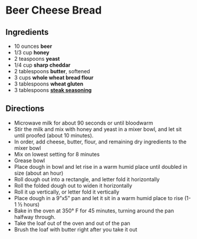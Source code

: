 # Beer Cheese Bread

## Ingredients

- 10 ounces **beer**
- 1/3 cup **honey**
- 2 teaspoons **yeast**
- 1/4 cup **sharp cheddar**
- 2 tablespoons **butter**, softened
- 3 cups **whole wheat bread flour**
- 3 tablespoons **wheat gluten**
- 3 tablespoons [**steak seasoning**](Seasonings\Steak%20Seasoning.md)

## Directions

- Microwave milk for about 90 seconds or until bloodwarm
- Stir the milk and mix with honey and yeast in a mixer bowl, and let sit until proofed (about 10 minutes).
- In order, add cheese, butter, flour, and remaining dry ingredients to the mixer bowl
- Mix on lowest setting for 8 minutes
- Grease bowl
- Place dough in bowl and let rise in a warm humid place until doubled in size (about an hour)
- Roll dough out into a rectangle, and letter fold it horizontally
- Roll the folded dough out to widen it horizontally
- Roll it up vertically, or letter fold it vertically
- Place dough in a 9”x5” pan and let it sit in a warm humid place to rise (1-1 ½ hours)
- Bake in the oven at 350° F for 45 minutes, turning around the pan halfway through.
- Take the loaf out of the oven and out of the pan
- Brush the loaf with butter right after you take it out
